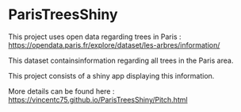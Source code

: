 # ParisTreesShiny

This project uses open data regarding trees in Paris : https://opendata.paris.fr/explore/dataset/les-arbres/information/

This dataset containsinformation regarding all trees in the Paris area.

This project consists of a shiny app displaying this information.

More details can be found here : https://vincentc75.github.io/ParisTreesShiny/Pitch.html

